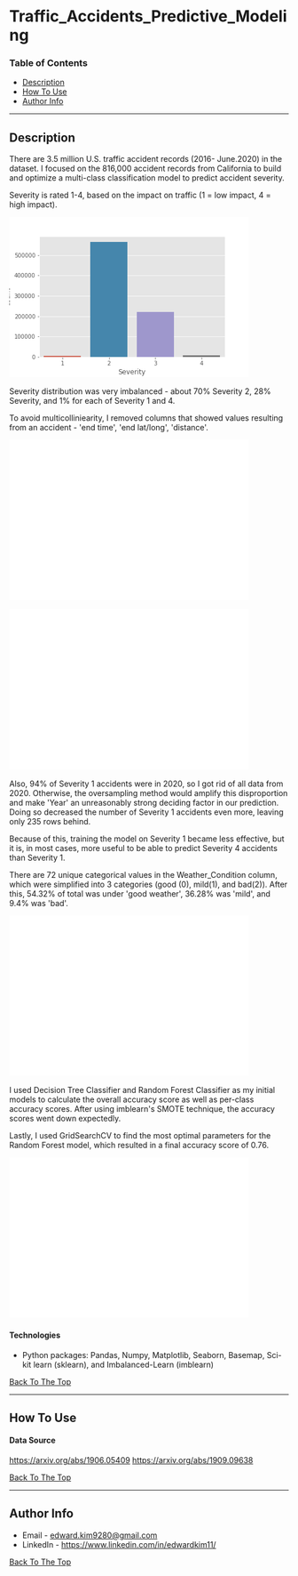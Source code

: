 # Traffic_Accidents_Predictive_Modeling

### Table of Contents

- [Description](#description)
- [How To Use](#how-to-use)
- [Author Info](#author-info)

---

## Description

There are 3.5 million U.S. traffic accident records (2016- June.2020) in the dataset. I focused on the 816,000 accident records from California to build and optimize a multi-class classification model to predict accident severity.

Severity is rated 1-4, based on the impact on traffic (1 = low impact, 4 = high impact).

![Severity Distribution](https://github.com/eikim11/Traffic_Accidents_Predictive_Modeling/blob/master/img/Severity.png)

Severity distribution was very imbalanced - about 70% Severity 2, 28% Severity, and 1% for each of Severity 1 and 4.

To avoid multicolliniearity, I removed columns that showed values resulting from an accident - 'end time', 'end lat/long', 'distance'.

![accidents by day of week](https://github.com/eikim11/Traffic_Accidents_Predictive_Modeling/blob/master/img/accs_by_day_of_week.png)

![Number of Accidents by Year](https://github.com/eikim11/Traffic_Accidents_Predictive_Modeling/blob/master/img/Num_of_Accs_by_year.png)

Also, 94% of Severity 1 accidents were in 2020, so I got rid of all data from 2020. Otherwise, the oversampling method would amplify this disproportion and make 'Year' an unreasonably strong deciding factor in our prediction. Doing so decreased the number of Severity 1 accidents even more, leaving only 235 rows behind.

Because of this, training the model on Severity 1 became less effective, but it is, in most cases, more useful to be able to predict Severity 4 accidents than Severity 1.

There are 72 unique categorical values in the Weather_Condition column, which were simplified into 3 categories (good (0), mild(1), and bad(2)). After this, 54.32% of total was under 'good weather', 36.28% was 'mild', and 9.4% was 'bad'.

![Decision Tree Confusion Matrix](https://github.com/eikim11/Traffic_Accidents_Predictive_Modeling/blob/master/img/dec_tree_conf_matrix.png)

I used Decision Tree Classifier and Random Forest Classifier as my initial models to calculate the overall accuracy score as well as per-class accuracy scores. After using imblearn's SMOTE technique, the accuracy scores went down expectedly. 

Lastly, I used GridSearchCV to find the most optimal parameters for the Random Forest model, which resulted in a final accuracy score of 0.76.

![Final RF Confusion Matrix](https://github.com/eikim11/Traffic_Accidents_Predictive_Modeling/blob/master/img/final_CM.png)

#### Technologies

- Python packages: Pandas, Numpy, Matplotlib, Seaborn, Basemap, Sci-kit learn (sklearn), and Imbalanced-Learn (imblearn)

[Back To The Top](#traffic_accidents_predictive_modeling)

---

## How To Use

#### Data Source
https://arxiv.org/abs/1906.05409
https://arxiv.org/abs/1909.09638


[Back To The Top](#traffic_accidents_predictive_modeling-me-template)


---

## Author Info

- Email - edward.kim9280@gmail.com
- LinkedIn - https://www.linkedin.com/in/edwardkim11/

[Back To The Top](#traffic_accidents_predictive_modeling)
